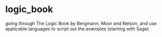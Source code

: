 # logic_book

going through The Logic Book by Bergmann, Moor and Nelson, and use applicable languages to script out the examples (starting with Sage)

